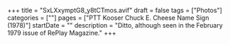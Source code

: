 +++
title = "SxLXxymptG8_y8tCTmos.avif"
draft = false
tags = ["Photos"]
categories = [""]
pages = ["PTT Kooser Chuck E. Cheese Name Sign (1978)"]
startDate = ""
description = "Ditto, although seen in the February 1979 issue of RePlay Magazine."
+++
